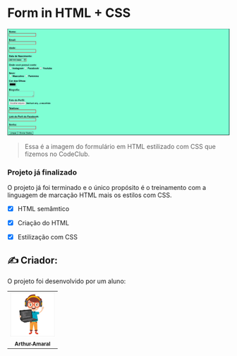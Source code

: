 # Form in HTML + CSS

<img src="./assets/form.jpg" alt="form-in-html">

> Essa é a imagem do formulário em HTML estilizado com CSS que fizemos no CodeClub.

### Projeto já finalizado

O projeto já foi terminado e o único propósito é o treinamento com a linguagem de marcação HTML mais os estilos com CSS.

- [x] HTML semâmtico
- [x] Criação do HTML
- [x] Estilização com CSS



## ✍️ Criador:

O projeto foi desenvolvido por um aluno:

<table>
  <tr>
    <td align="center">
      <a href="#">
        <img src="./assets/programador.jpg" width="100px;" alt="Foto-ilustrativa-Arthur_Amaral"/><br>
        <sub>
          <b>Arthur Amaral</b>
        </sub>
      </a>
    </td>
    